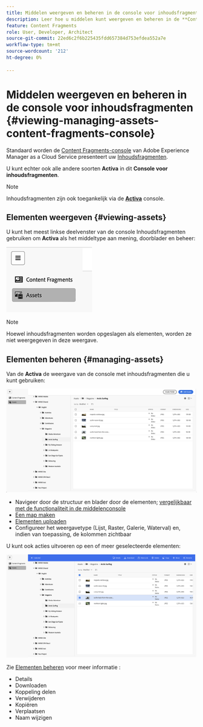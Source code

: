 ```yaml
---
title: Middelen weergeven en beheren in de console voor inhoudsfragmenten
description: Leer hoe u middelen kunt weergeven en beheren in de **Content Fragments Console** van Adobe Experience Manager as a Cloud Service.
feature: Content Fragments
role: User, Developer, Architect
source-git-commit: 22ed6c2f6b225435fdd657384d753efdea552a7e
workflow-type: tm+mt
source-wordcount: '212'
ht-degree: 0%

---
```


# Middelen weergeven en beheren in de console voor inhoudsfragmenten {#viewing-managing-assets-content-fragments-console}

Standaard worden de [Content Fragments-console](/help/sites-cloud/administering/content-fragments/managing.md#content-fragments-console) van Adobe Experience Manager as a Cloud Service presenteert uw [Inhoudsfragmenten](/help/sites-cloud/administering/content-fragments/overview.md).

U kunt echter ook alle andere soorten **Activa** in dit **Console voor inhoudsfragmenten**.

>[!NOTE]
>
>Inhoudsfragmenten zijn ook toegankelijk via de **[Activa](/help/assets/overview.md)** console.

## Elementen weergeven {#viewing-assets}

U kunt het meest linkse deelvenster van de console Inhoudsfragmenten gebruiken om  **Activa** als het middeltype aan mening, doorblader en beheer:

![Content Fragments console - navigation](/help/sites-cloud/administering/content-fragments/assets/cf-console-assets-navigation.png)

>[!NOTE]
>
>Hoewel inhoudsfragmenten worden opgeslagen als elementen, worden ze niet weergegeven in deze weergave.

## Elementen beheren {#managing-assets}

Van de **Activa** de weergave van de console met inhoudsfragmenten die u kunt gebruiken:

![Content Fragments console - browse Asset](/help/sites-cloud/administering/content-fragments/assets/cf-console-assets-browse.png)

* Navigeer door de structuur en blader door de elementen; [vergelijkbaar met de functionaliteit in de middelenconsole](/help/assets/navigate-assets-view.md)
* [Een map maken](/help/assets/manage-digital-assets.md#creating-folders)
* [Elementen uploaden](/help/assets/add-delete-assets-view.md)
* Configureer het weergavetype (Lijst, Raster, Galerie, Waterval) en, indien van toepassing, de kolommen zichtbaar

U kunt ook acties uitvoeren op een of meer geselecteerde elementen:

![Content Fragments console - actions for selected Asset](/help/sites-cloud/administering/content-fragments/assets/cf-console-assets-actions.png)

Zie [Elementen beheren](/help/assets/manage-organize-assets-view.md) voor meer informatie :

* Details
* Downloaden
* Koppeling delen
* Verwijderen
* Kopiëren
* Verplaatsen
* Naam wijzigen
